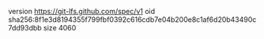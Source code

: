 version https://git-lfs.github.com/spec/v1
oid sha256:8f1e3d8194355f799fbf0392c616cdb7e04b200e8c1af6d20b43490c7dd93dbb
size 4060
